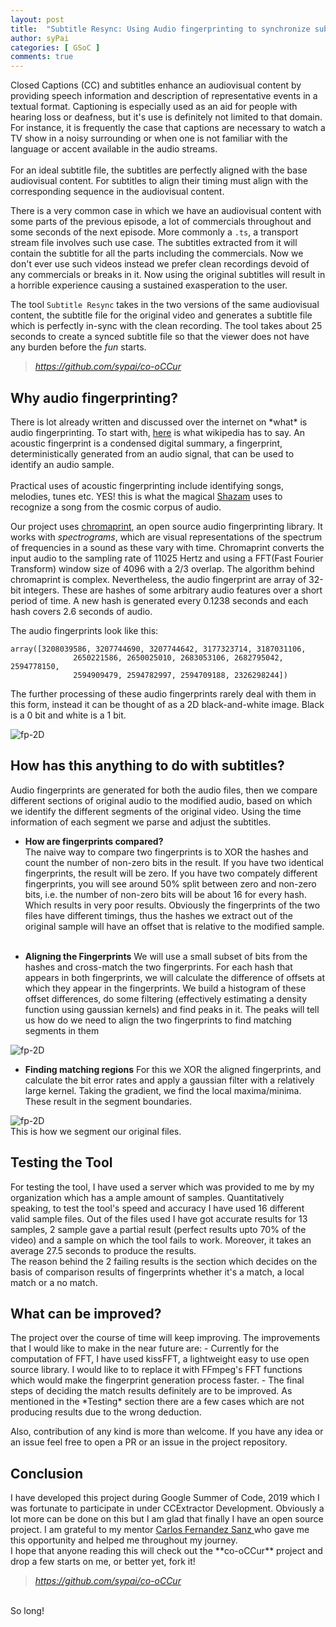```yaml
---
layout: post
title:  "Subtitle Resync: Using Audio fingerprinting to synchronize subtitles"
author: syPai
categories: [ GSoC ]
comments: true
---
```


Closed Captions (CC) and subtitles enhance an audiovisual content by providing speech information and description of representative events in a textual format.
Captioning is especially used as an aid for people with hearing loss or deafness, but it's use
is definitely not limited to that domain. For instance, it is frequently the case that captions are necessary
to watch a TV show in a noisy surrounding or when one is not familiar with the language or accent
available in the audio streams. <br><br>
For an ideal subtitle file, the subtitles are perfectly aligned with the base audiovisual content.
For subtitles to align their timing must align with the corresponding sequence in the audiovisual content.

There is a very common case in which we have an audiovisual content with some parts of the previous
episode, a lot of commercials throughout and some seconds of the next episode. More commonly a `.ts`, a transport
stream file involves such use case. The subtitles extracted from it will contain the subtitle for all the parts including the commercials.
Now we don't ever use such videos instead we prefer clean recordings devoid of any commercials or breaks in it.
Now using the original subtitles will result in a horrible experience causing a sustained exasperation
to the user.

The tool `Subtitle Resync` takes in the two versions of the same audiovisual
content, the subtitle file for the original video and generates a subtitle file
which is perfectly in-sync with the clean recording. The tool takes about 25 seconds
to create a synced subtitle file so that the viewer does not have any burden before the *fun*
starts.

<blockquote class="primary link1">
<em><a href="https://github.com/sypai/co-oCCur" target="_blank">
         https://github.com/sypai/co-oCCur
       </a></em>
<br>
</blockquote>

<div class="section-title margtop3rem">
             <h2><span>Why audio fingerprinting? </span></h2>
</div>
There is lot already written and discussed over the internet on *what* is audio fingerprinting. To start
with,
<a href="https://en.wikipedia.org/wiki/Acoustic_fingerprint" target="_blank">
here</a> is what wikipedia has to say. An acoustic fingerprint is a condensed digital summary, a fingerprint,
 deterministically generated from an audio signal, that can be used to identify an audio sample.
 <br><br>
 Practical uses of acoustic fingerprinting include identifying songs, melodies, tunes etc. YES! this is
 what the magical
  <a href="https://www.shazam.com/gb" target="_blank">
 Shazam</a>
 uses to recognize a song from the cosmic corpus of audio.
 <br>

 Our project uses
 <a href="https://acoustid.org/chromaprint" target="_blank">
  chromaprint</a>, an open source audio fingerprinting library. It works with *spectrograms*,
  which are visual representations of the spectrum of frequencies in a sound as these vary with time.
  Chromaprint converts the input audio to the sampling rate of 11025 Hertz and using a FFT(Fast Fourier Transform)
  window size of 4096 with a 2/3 overlap. The algorithm behind chromaprint is complex. Nevertheless,
  the audio fingerprint are array of 32-bit integers. These are hashes of some arbitrary audio features
  over a short period of time. A new hash is generated every 0.1238 seconds and each hash covers
  2.6 seconds of audio.

  The audio fingerprints look like this:
  ```
  array([3208039586, 3207744690, 3207744642, 3177323714, 3187031106,
                2650221586, 2650025010, 2683053106, 2682795042, 2594778150,
                2594909479, 2594782997, 2594709188, 2326298244])
  ```
  The further processing of these audio fingerprints rarely deal with them in this form,
   instead it can be thought of as a 2D black-and-white image. Black is a 0 bit and white is a 1 bit.

   <img class="featured-image img-fluid" src="{{ site.baseurl }}/assets/images/fp_2d.png" alt="fp-2D">


<div class="section-title margtop3rem">
               <h2><span>How has this anything to do with subtitles? </span></h2>
</div>
Audio fingerprints are generated for both the audio files, then we compare different sections of
original audio to the modified audio, based on which we identify the different segments of the original
video. Using the time information of each segment we parse and adjust the subtitles.

- **How are fingerprints compared?**<br>
The naive way to compare two fingerprints is to XOR the hashes and count the number
of non-zero bits in the result. If you have two identical fingerprints, the result will be zero.
 If you have two compately different fingerprints, you will see around 50% split between zero
 and non-zero bits, i.e. the number of non-zero bits will be about 16 for every hash. Which results
 in very poor results. Obviously the fingerprints of the two files have different timings, thus the hashes we
 extract out of the original sample will have an offset that is relative to the modified sample. <br> <br>

- **Aligning the Fingerprints**
We will use a small subset of bits from the hashes and cross-match the two fingerprints.
For each hash that appears in both fingerprints, we will calculate the difference of offsets
at which they appear in the fingerprints. We build a histogram of these offset differences,
do some filtering (effectively estimating a density function using gaussian kernels) and find
peaks in it. The peaks will tell us how do we need to align the two fingerprints to find matching
segments in them

 <img class="featured-image img-fluid" src="{{ site.baseurl }}/assets/images/alignFP.png" alt="fp-2D">

- **Finding matching regions**
For this we XOR the aligned fingerprints, and calculate the bit error rates and apply a gaussian filter with a relatively
large kernel. Taking the gradient, we find the local maxima/minima. These result in the
segment boundaries.

<img class="featured-image img-fluid" src="{{ site.baseurl }}/assets/images/scoringFP.png" alt="fp-2D">
<br>
This is how we segment our original files.

<div class="section-title margtop3rem">
             <h2><span>Testing the Tool </span></h2>
</div>
For testing the tool, I have used a server which was provided to me by my organization
which has a ample amount of samples. Quantitatively speaking, to test the tool's speed
and accuracy I have used 16 different valid sample files. Out of the files used
I have got accurate results for 13 samples, 2 sample gave a partial result (perfect results upto 70% of the video) and a sample on which
the tool fails to work. Moreover, it takes an average 27.5 seconds to produce the results. <br>
The reason behind the 2 failing results is the section which decides on the basis
of comparison results of fingerprints whether it's a match, a local match or a no match.

  <div class="section-title margtop3rem">
               <h2><span>What can be improved? </span></h2>
  </div>
  The project over the course of time will keep improving. The improvements
  that I would like to make in the near future are:
   - Currently for the computation of FFT, I have used kissFFT, a lightweight easy to use open source library.
        I would like to to replace it with FFmpeg's FFT functions which would make the fingerprint generation process faster.
   - The final steps of deciding the match results definitely are to be improved. As mentioned in the *Testing*
        section there are a few cases which are not producing results due to the wrong deduction.
 <br>

Also, contribution of any kind is more than welcome. If you have any idea or an issue feel free to open a PR or an issue
in the project repository.

  <div class="section-title margtop3rem">
               <h2><span>Conclusion </span></h2>
  </div>
  I have developed this project during Google Summer of Code, 2019 which I was fortunate to participate in
  under CCExtractor Development. Obviously a lot more can be done on this but I am glad that finally I
  have an open source project. I am grateful to my mentor <a href="https://github.com/cfsmp3" target="_blank">
  Carlos Fernandez Sanz </a> who gave me this opportunity and helped me throughout my journey.
  <br>
  I hope that anyone reading this will check out the **co-oCCur** project and drop a few starts on me, or better yet, fork it!
<blockquote class="primary link1">
<em><a href="https://github.com/sypai/co-oCCur" target="_blank">
         https://github.com/sypai/co-oCCur
       </a></em>
<br>
</blockquote>
  <br>
  So long!


